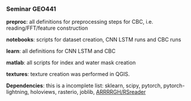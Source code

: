 ### Seminar GEO441

**preproc**: all definitions for preprocessing steps for CBC, i.e. reading/FFT/feature construction 

**notebooks**: scripts for dataset creation, CNN LSTM runs and CBC runs

**learn**: all definitions for CNN LSTM and CBC

**matlab**: all scripts for index and water mask creation

**textures**: texture creation was performed in QGIS. 


**Dependencies**: this is a incomplete list: sklearn, scipy, pytorch, pytorch-lightning, holoviews, rasterio, joblib, [ARRRRGH/RSreader](https://github.com/ARRRRGH/RSreader)
